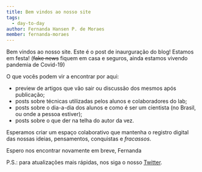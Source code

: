 ```yaml
---
title: Bem vindos ao nosso site
tags:
  - day-to-day
author: Fernanda Hansen P. de Moraes
member: fernanda-moraes
---
```


Bem vindos ao nosso site. Este é o post de inaurguração do blog! Estamos em festa! (~~fake news~~ fiquem em casa e seguros, ainda estamos vivendo pandemia de Covid-19)

O que vocês podem vir a encontrar por aqui:
- preview de artigos que vão sair ou discussão dos mesmos após publicação;
- posts sobre técnicas utilizadas pelos alunos e colaboradores do lab;
- posts sobre o dia-a-dia dos alunos e como é ser um cientista (no Brasil, ou onde a pessoa estiver);
- posts sobre o que der na telha do autor da vez.

Esperamos criar um espaço colaborativo que mantenha o registro digital das nossas ideias, pensamentos, conquistas e _fracassos_. 

Espero nos encontrar novamente em breve,
Fernanda

P.S.: para atualizações mais rápidas, nos siga o nosso [Twitter](https://twitter.com/metaBIOlab).
